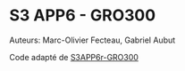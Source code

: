 # S3 APP6 - GRO300

Auteurs: Marc-Olivier Fecteau, Gabriel Aubut

Code adapté de [S3APP6r-GRO300](https://github.com/UdeS-GRO/S3APP6r-GRO300.git)